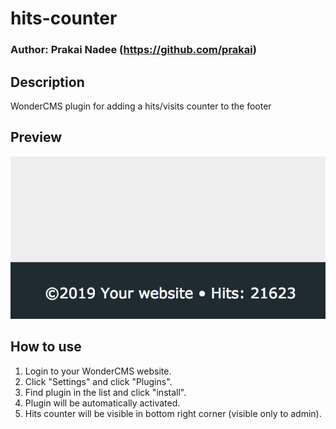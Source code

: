 # hits-counter
### Author: Prakai Nadee (https://github.com/prakai)

## Description
WonderCMS plugin for adding a hits/visits counter to the footer

## Preview
![Plugin preview](/preview.jpg)

## How to use
1. Login to your WonderCMS website.
2. Click "Settings" and click "Plugins".
3. Find plugin in the list and click "install".
4. Plugin will be automatically activated.
5. Hits counter will be visible in bottom right corner (visible only to admin).
